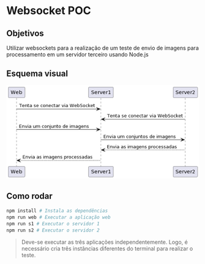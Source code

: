 # Websocket POC

## Objetivos

Utilizar websockets para a realização de um teste de envio de imagens para processamento em um servidor
terceiro usando Node.js

## Esquema visual

![](./docs/sequence.png)

## Como rodar

```bash
npm install # Instala as dependências
npm run web # Executar a aplicação web
npm run s1 # Executar o servidor 1
npm run s2 # Executar o servidor 2
```

> Deve-se executar as três aplicações independentemente. Logo, é necessário cria três instâncias diferentes do terminal para realizar o teste.
